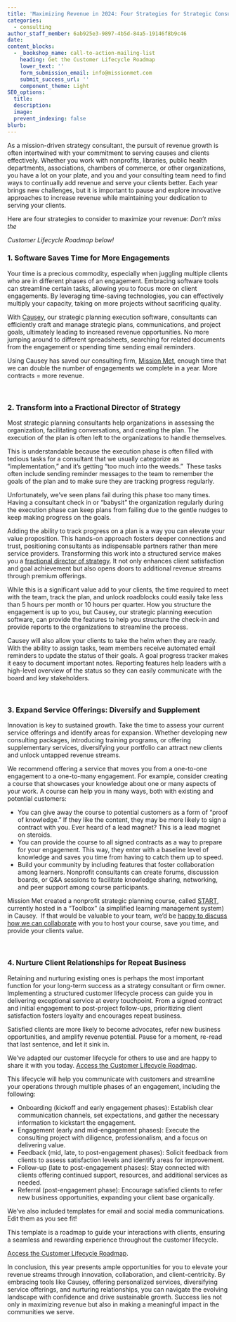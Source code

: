 ```yaml
---
title: 'Maximizing Revenue in 2024: Four Strategies for Strategic Consultants'
categories:
  - consulting
author_staff_member: 6ab925e3-9897-4b5d-84a5-19146f8b9c46
date:
content_blocks:
  - _bookshop_name: call-to-action-mailing-list
    heading: Get the Customer Lifecycle Roadmap
    lower_text: ''
    form_submission_email: info@missionmet.com
    submit_success_url: ''
    component_theme: Light
SEO_options:
  title:
  description:
  image:
  prevent_indexing: false
blurb:
---
```

As a mission-driven strategy consultant, the pursuit of revenue growth is often intertwined with your commitment to serving causes and clients effectively. Whether you work with nonprofits, libraries, public health departments, associations, chambers of commerce, or other organizations, you have a lot on your plate, and you and your consulting team need to find ways to continually add revenue and serve your clients better. Each year brings new challenges, but it is important to pause and explore innovative approaches to increase revenue while maintaining your dedication to serving your clients.

Here are four strategies to consider to maximize your revenue: *Don’t miss the*

*Customer Lifecycle Roadmap below!*

### 1\. Software Saves Time for More Engagements

Your time is a precious commodity, especially when juggling multiple clients who are in different phases of an engagement. Embracing software tools can streamline certain tasks, allowing you to focus more on client engagements. By leveraging time-saving technologies, you can effectively multiply your capacity, taking on more projects without sacrificing quality.

With [<u>Causey</u>](http://causey.app), our strategic planning execution software, consultants can efficiently craft and manage strategic plans, communications, and project goals, ultimately leading to increased revenue opportunities. No more jumping around to different spreadsheets, searching for related documents from the engagement or spending time sending email reminders.

Using Causey has saved our consulting firm, [<u>Mission Met</u>](https://www.missionmet.com/), enough time that we can double the number of engagements we complete in a year. More contracts = more revenue.

&nbsp;

### 2\. Transform into a Fractional Director of Strategy

Most strategic planning consultants help organizations in assessing the organization, facilitating conversations, and creating the plan. The execution of the plan is often left to the organizations to handle themselves.

This is understandable because the execution phase is often filled with tedious tasks for a consultant that we usually categorize as “implementation,” and it’s getting “too much into the weeds.”  These tasks often include sending reminder messages to the team to remember the goals of the plan and to make sure they are tracking progress regularly.

Unfortunately, we’ve seen plans fail during this phase too many times. Having a consultant check in or “babysit” the organization regularly during the execution phase can keep plans from failing due to the gentle nudges to keep making progress on the goals.

Adding the ability to track progress on a plan is a way you can elevate your value proposition. This hands-on approach fosters deeper connections and trust, positioning consultants as indispensable partners rather than mere service providers. Transforming this work into a structured service makes you a [<u>fractional director of strategy</u>](https://www.michellelucherini.com/what-is-a-fractional-coo-or-operations-director/#:~:text=A%20Fractional%20Director%20is%20an,business%20on%20a%20contractual%20basis). It not only enhances client satisfaction and goal achievement but also opens doors to additional revenue streams through premium offerings.

While this is a significant value add to your clients, the time required to meet with the team, track the plan, and unlock roadblocks could easily take less than 5 hours per month or 10 hours per quarter. How you structure the engagement is up to you, but Causey, our strategic planning execution software, can provide the features to help you structure the check-in and provide reports to the organizations to streamline the process.

Causey will also allow your clients to take the helm when they are ready. With the ability to assign tasks, team members receive automated email reminders to update the status of their goals. A goal progress tracker makes it easy to document important notes. Reporting features help leaders with a high-level overview of the status so they can easily communicate with the board and key stakeholders.

&nbsp;

### 3\. Expand Service Offerings: Diversify and Supplement

Innovation is key to sustained growth. Take the time to assess your current service offerings and identify areas for expansion. Whether developing new consulting packages, introducing training programs, or offering supplementary services, diversifying your portfolio can attract new clients and unlock untapped revenue streams.

We recommend offering a service that moves you from a one-to-one engagement to a one-to-many engagement. For example, consider creating a course that showcases your knowledge about one or many aspects of your work. A course can help you in many ways, both with existing and potential customers:

* You can give away the course to potential customers as a form of “proof of knowledge.” If they like the content, they may be more likely to sign a contract with you. Ever heard of a lead magnet? This is a lead magnet on steroids.
* You can provide the course to all signed contracts as a way to prepare for your engagement. This way, they enter with a baseline level of knowledge and saves you time from having to catch them up to speed.
* Build your community by including features that foster collaboration among learners. Nonprofit consultants can create forums, discussion boards, or Q&A sessions to facilitate knowledge sharing, networking, and peer support among course participants.

Mission Met created a nonprofit strategic planning course, called [<u>START</u>](https://www.missionmet.com/start), currently hosted in a “Toolbox” (a simplified learning management system) in Causey.  If that would be valuable to your team, we’d be [<u>happy to discuss how we can collaborate</u>](https://calendly.com/mission-met/consultant-discovery) with you to host your course, save you time, and provide your clients value.

&nbsp;

### 4\. Nurture Client Relationships for Repeat Business

Retaining and nurturing existing ones is perhaps the most important function for your long-term success as a strategy consultant or firm owner. Implementing a structured customer lifecycle process can guide you in delivering exceptional service at every touchpoint. From a signed contract and initial engagement to post-project follow-ups, prioritizing client satisfaction fosters loyalty and encourages repeat business.

Satisfied clients are more likely to become advocates, refer new business opportunities, and amplify revenue potential. Pause for a moment, re-read that last sentence, and let it sink in.

We’ve adapted our customer lifecycle for others to use and are happy to share it with you today. [<u>Access the Customer Lifecycle Roadmap</u>](https://www.canva.com/design/DAF9cNq6MSw/jx9_XyeHF1Xcx7F1IxLREw/edit?utm_content=DAF9cNq6MSw&amp;utm_campaign=designshare&amp;utm_medium=link2&amp;utm_source=sharebutton).

This lifecycle will help you communicate with customers and streamline your operations through multiple phases of an engagement, including the following:

* Onboarding (kickoff and early engagement phases): Establish clear communication channels, set expectations, and gather the necessary information to kickstart the engagement.
* Engagement (early and mid-engagement phases): Execute the consulting project with diligence, professionalism, and a focus on delivering value.
* Feedback (mid, late, to post-engagement phases): Solicit feedback from clients to assess satisfaction levels and identify areas for improvement.
* Follow-up (late to post-engagement phases): Stay connected with clients offering continued support, resources, and additional services as needed.
* Referral (post-engagement phase): Encourage satisfied clients to refer new business opportunities, expanding your client base organically.

We’ve also included templates for email and social media communications. Edit them as you see fit!

This template is a roadmap to guide your interactions with clients, ensuring a seamless and rewarding experience throughout the customer lifecycle.

[<u>Access the Customer Lifecycle Roadmap</u>](https://www.canva.com/design/DAF9cNq6MSw/jx9_XyeHF1Xcx7F1IxLREw/edit?utm_content=DAF9cNq6MSw&amp;utm_campaign=designshare&amp;utm_medium=link2&amp;utm_source=sharebutton).

In conclusion, this year presents ample opportunities for you to elevate your revenue streams through innovation, collaboration, and client-centricity. By embracing tools like Causey, offering personalized services, diversifying service offerings, and nurturing relationships, you can navigate the evolving landscape with confidence and drive sustainable growth. Success lies not only in maximizing revenue but also in making a meaningful impact in the communities we serve.

&nbsp;